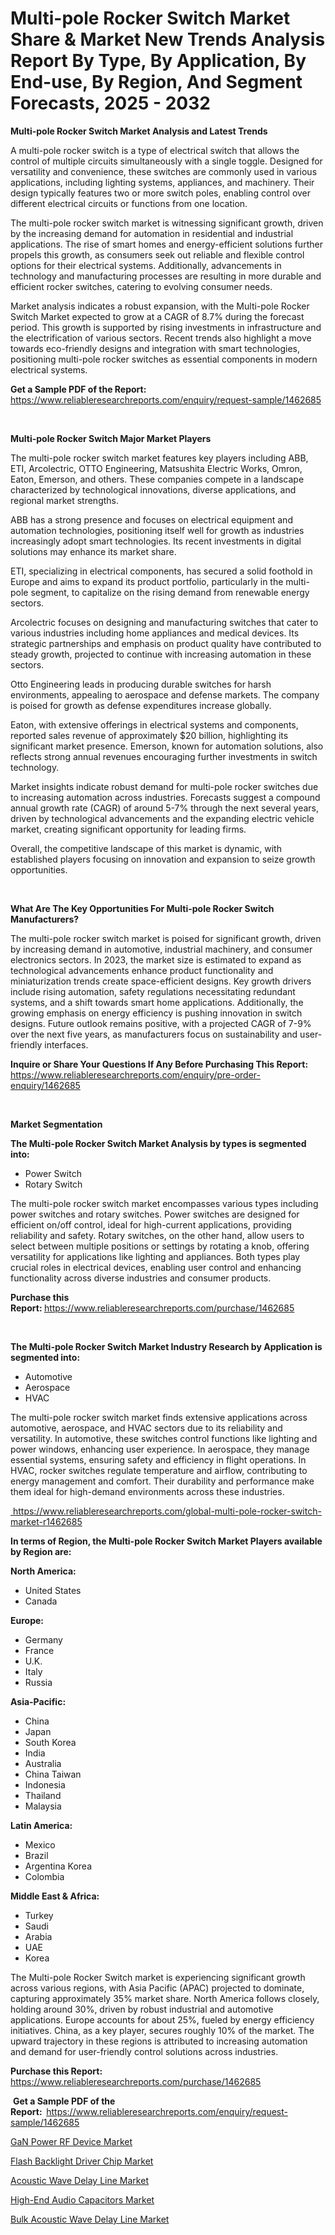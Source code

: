 <p><h1>Multi-pole Rocker Switch Market Share & Market New Trends Analysis Report By Type, By Application, By End-use, By Region, And Segment Forecasts, 2025 - 2032</h1></p><p><strong>Multi-pole Rocker Switch Market Analysis and Latest Trends</strong></p>
<p><p>A multi-pole rocker switch is a type of electrical switch that allows the control of multiple circuits simultaneously with a single toggle. Designed for versatility and convenience, these switches are commonly used in various applications, including lighting systems, appliances, and machinery. Their design typically features two or more switch poles, enabling control over different electrical circuits or functions from one location.</p><p>The multi-pole rocker switch market is witnessing significant growth, driven by the increasing demand for automation in residential and industrial applications. The rise of smart homes and energy-efficient solutions further propels this growth, as consumers seek out reliable and flexible control options for their electrical systems. Additionally, advancements in technology and manufacturing processes are resulting in more durable and efficient rocker switches, catering to evolving consumer needs.</p><p>Market analysis indicates a robust expansion, with the Multi-pole Rocker Switch Market expected to grow at a CAGR of 8.7% during the forecast period. This growth is supported by rising investments in infrastructure and the electrification of various sectors. Recent trends also highlight a move towards eco-friendly designs and integration with smart technologies, positioning multi-pole rocker switches as essential components in modern electrical systems.</p></p>
<p><strong>Get a Sample PDF of the Report:&nbsp;</strong> <a href="https://www.reliableresearchreports.com/enquiry/request-sample/1462685?utm_campaign=36&utm_medium=2&utm_source=Github&utm_content=ia&utm_term=06042025&utm_id=multi-pole-rocker-switch">https://www.reliableresearchreports.com/enquiry/request-sample/1462685</a></p>
<p>&nbsp;</p>
<p><strong>Multi-pole Rocker Switch Major Market Players</strong></p>
<p><p>The multi-pole rocker switch market features key players including ABB, ETI, Arcolectric, OTTO Engineering, Matsushita Electric Works, Omron, Eaton, Emerson, and others. These companies compete in a landscape characterized by technological innovations, diverse applications, and regional market strengths.</p><p>ABB has a strong presence and focuses on electrical equipment and automation technologies, positioning itself well for growth as industries increasingly adopt smart technologies. Its recent investments in digital solutions may enhance its market share.</p><p>ETI, specializing in electrical components, has secured a solid foothold in Europe and aims to expand its product portfolio, particularly in the multi-pole segment, to capitalize on the rising demand from renewable energy sectors.</p><p>Arcolectric focuses on designing and manufacturing switches that cater to various industries including home appliances and medical devices. Its strategic partnerships and emphasis on product quality have contributed to steady growth, projected to continue with increasing automation in these sectors.</p><p>Otto Engineering leads in producing durable switches for harsh environments, appealing to aerospace and defense markets. The company is poised for growth as defense expenditures increase globally.</p><p>Eaton, with extensive offerings in electrical systems and components, reported sales revenue of approximately $20 billion, highlighting its significant market presence. Emerson, known for automation solutions, also reflects strong annual revenues encouraging further investments in switch technology.</p><p>Market insights indicate robust demand for multi-pole rocker switches due to increasing automation across industries. Forecasts suggest a compound annual growth rate (CAGR) of around 5-7% through the next several years, driven by technological advancements and the expanding electric vehicle market, creating significant opportunity for leading firms. </p><p>Overall, the competitive landscape of this market is dynamic, with established players focusing on innovation and expansion to seize growth opportunities.</p></p>
<p>&nbsp;</p>
<p><strong>What Are The Key Opportunities For Multi-pole Rocker Switch Manufacturers?</strong></p>
<p><p>The multi-pole rocker switch market is poised for significant growth, driven by increasing demand in automotive, industrial machinery, and consumer electronics sectors. In 2023, the market size is estimated to expand as technological advancements enhance product functionality and miniaturization trends create space-efficient designs. Key growth drivers include rising automation, safety regulations necessitating redundant systems, and a shift towards smart home applications. Additionally, the growing emphasis on energy efficiency is pushing innovation in switch designs. Future outlook remains positive, with a projected CAGR of 7-9% over the next five years, as manufacturers focus on sustainability and user-friendly interfaces.</p></p>
<p><strong>Inquire or Share Your Questions If Any Before Purchasing This Report:</strong> <a href="https://www.reliableresearchreports.com/enquiry/pre-order-enquiry/1462685?utm_campaign=36&utm_medium=2&utm_source=Github&utm_content=ia&utm_term=06042025&utm_id=multi-pole-rocker-switch">https://www.reliableresearchreports.com/enquiry/pre-order-enquiry/1462685</a></p>
<p>&nbsp;</p>
<p><strong>Market Segmentation</strong></p>
<p><strong>The Multi-pole Rocker Switch Market Analysis by types is segmented into:</strong></p>
<p><ul><li>Power Switch</li><li>Rotary Switch</li></ul></p>
<p><p>The multi-pole rocker switch market encompasses various types including power switches and rotary switches. Power switches are designed for efficient on/off control, ideal for high-current applications, providing reliability and safety. Rotary switches, on the other hand, allow users to select between multiple positions or settings by rotating a knob, offering versatility for applications like lighting and appliances. Both types play crucial roles in electrical devices, enabling user control and enhancing functionality across diverse industries and consumer products.</p></p>
<p><strong>Purchase this Report:&nbsp;</strong><a href="https://www.reliableresearchreports.com/purchase/1462685?utm_campaign=36&utm_medium=2&utm_source=Github&utm_content=ia&utm_term=06042025&utm_id=multi-pole-rocker-switch">https://www.reliableresearchreports.com/purchase/1462685</a></p>
<p>&nbsp;</p>
<p><strong>The Multi-pole Rocker Switch Market Industry Research by Application is segmented into:</strong></p>
<p><ul><li>Automotive</li><li>Aerospace</li><li>HVAC</li></ul></p>
<p><p>The multi-pole rocker switch market finds extensive applications across automotive, aerospace, and HVAC sectors due to its reliability and versatility. In automotive, these switches control functions like lighting and power windows, enhancing user experience. In aerospace, they manage essential systems, ensuring safety and efficiency in flight operations. In HVAC, rocker switches regulate temperature and airflow, contributing to energy management and comfort. Their durability and performance make them ideal for high-demand environments across these industries.</p></p>
<p><a href="https://www.reliableresearchreports.com/global-multi-pole-rocker-switch-market-r1462685?utm_campaign=36&utm_medium=2&utm_source=Github&utm_content=ia&utm_term=06042025&utm_id=multi-pole-rocker-switch">&nbsp;https://www.reliableresearchreports.com/global-multi-pole-rocker-switch-market-r1462685</a></p>
<p><strong>In terms of Region, the Multi-pole Rocker Switch Market Players available by Region are:</strong></p>
<p>
    <p> <strong> North America: </strong>
        <ul>
            <li>United States</li>
            <li>Canada</li>
        </ul>
        </p> 
    <p> <strong> Europe: </strong>
        <ul>
            <li>Germany</li>
            <li>France</li>
            <li>U.K.</li>
            <li>Italy</li>
            <li>Russia</li>
        </ul>
        </p> 
    <p> <strong> Asia-Pacific: </strong>
        <ul>
            <li>China</li>
            <li>Japan</li>
            <li>South Korea</li>
            <li>India</li>
            <li>Australia</li>
            <li>China Taiwan</li>
            <li>Indonesia</li>
            <li>Thailand</li>
            <li>Malaysia</li>
        </ul>
        </p> 
    <p> <strong> Latin America: </strong>
        <ul>
            <li>Mexico</li>
            <li>Brazil</li>
            <li>Argentina Korea</li>
            <li>Colombia</li>
        </ul>
        </p> 
    <p> <strong> Middle East & Africa: </strong>
        <ul>
            <li>Turkey</li>
            <li>Saudi</li>
            <li>Arabia</li>
            <li>UAE</li>
            <li>Korea</li>
        </ul>
    </p>
    </p>
<p><p>The Multi-pole Rocker Switch market is experiencing significant growth across various regions, with Asia Pacific (APAC) projected to dominate, capturing approximately 35% market share. North America follows closely, holding around 30%, driven by robust industrial and automotive applications. Europe accounts for about 25%, fueled by energy efficiency initiatives. China, as a key player, secures roughly 10% of the market. The upward trajectory in these regions is attributed to increasing automation and demand for user-friendly control solutions across industries.</p></p>
<p><strong>Purchase this Report: </strong><a href="https://www.reliableresearchreports.com/purchase/1462685?utm_campaign=36&utm_medium=2&utm_source=Github&utm_content=ia&utm_term=06042025&utm_id=multi-pole-rocker-switch">https://www.reliableresearchreports.com/purchase/1462685</a></p>
<p>&nbsp;<strong>Get a Sample PDF of the Report:&nbsp;&nbsp;</strong><a href="https://www.reliableresearchreports.com/enquiry/request-sample/1462685?utm_campaign=36&utm_medium=2&utm_source=Github&utm_content=ia&utm_term=06042025&utm_id=multi-pole-rocker-switch">https://www.reliableresearchreports.com/enquiry/request-sample/1462685</a></p>
<p><strong></strong></p>
<p><p><a href="https://github.com/belhejmawoue/Market-Research-Report-List-1/blob/main/gan-power-rf-device-market.md?utm_campaign=36&utm_medium=2&utm_source=Github&utm_content=ia&utm_term=06042025&utm_id=multi-pole-rocker-switch">GaN Power RF Device Market</a></p><p><a href="https://github.com/nwokechock6s/Market-Research-Report-List-1/blob/main/flash-backlight-driver-chip-market.md?utm_campaign=36&utm_medium=2&utm_source=Github&utm_content=ia&utm_term=06042025&utm_id=multi-pole-rocker-switch">Flash Backlight Driver Chip Market</a></p><p><a href="https://github.com/vsiljgestel/Market-Research-Report-List-1/blob/main/acoustic-wave-delay-line-market.md?utm_campaign=36&utm_medium=2&utm_source=Github&utm_content=ia&utm_term=06042025&utm_id=multi-pole-rocker-switch">Acoustic Wave Delay Line Market</a></p><p><a href="https://github.com/aiamekar/Market-Research-Report-List-1/blob/main/high-end-audio-capacitors-market.md?utm_campaign=36&utm_medium=2&utm_source=Github&utm_content=ia&utm_term=06042025&utm_id=multi-pole-rocker-switch">High-End Audio Capacitors Market</a></p><p><a href="https://github.com/boudykodumi/Market-Research-Report-List-1/blob/main/bulk-acoustic-wave-delay-line-market.md?utm_campaign=36&utm_medium=2&utm_source=Github&utm_content=ia&utm_term=06042025&utm_id=multi-pole-rocker-switch">Bulk Acoustic Wave Delay Line Market</a></p></p>